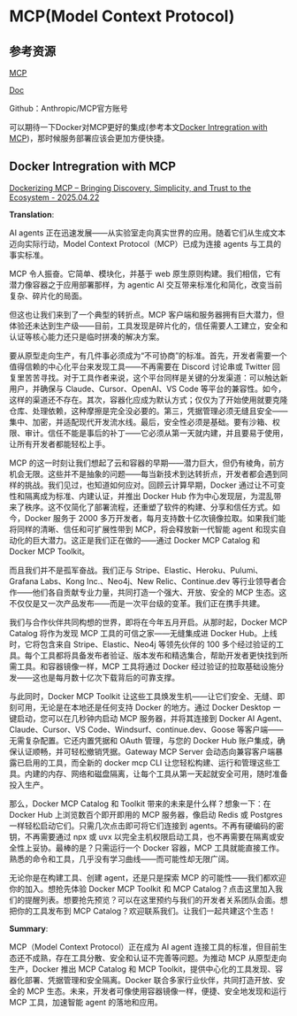# MCP(Model Context Protocol)

## 参考资源

[MCP](https://www.anthropic.com/news/model-context-protocol)

[Doc](https://modelcontextprotocol.io/docs)

Github：Anthropic/MCP官方账号

可以期待一下Docker对MCP更好的集成(参考本文[Docker Intregration with MCP](#docker-intregration-with-mcp))，那时候服务部署应该会更加方便快捷。

## Docker Intregration with MCP

[Dockerizing MCP – Bringing Discovery, Simplicity, and Trust to the Ecosystem - 2025.04.22](https://www.docker.com/blog/introducing-docker-mcp-catalog-and-toolkit/?_gl=1*1g43vzi*_gcl_au*NzQ1ODU4MjY4LjE3NDAzMjI2ODI.*_ga*NzU5MjQ5NTk4LjE3MzczNjgyMDk.*_ga_XJWPQMJYHQ*MTc0NTU3NDk3NS4zNS4wLjE3NDU1NzQ5NzUuNjAuMC4w)

**Translation**:

AI agents 正在迅速发展——从实验室走向真实世界的应用。随着它们从生成文本迈向实际行动，Model Context Protocol（MCP）已成为连接 agents 与工具的事实标准。

MCP 令人振奋。它简单、模块化，并基于 web 原生原则构建。我们相信，它有潜力像容器之于应用部署那样，为 agentic AI 交互带来标准化和简化，改变当前复杂、碎片化的局面。

但这也让我们来到了一个典型的转折点。MCP 客户端和服务器拥有巨大潜力，但体验还未达到生产级——目前，工具发现是碎片化的，信任需要人工建立，安全和认证等核心能力还只是临时拼凑的解决方案。

要从原型走向生产，有几件事必须成为“不可协商”的标准。首先，开发者需要一个值得信赖的中心化平台来发现工具——不再需要在 Discord 讨论串或 Twitter 回复里苦苦寻找。对于工具作者来说，这个平台同样是关键的分发渠道：可以触达新用户，并确保与 Claude、Cursor、OpenAI、VS Code 等平台的兼容性。如今，这样的渠道还不存在。其次，容器化应成为默认方式；仅仅为了开始使用就要克隆仓库、处理依赖，这种摩擦是完全没必要的。第三，凭据管理必须无缝且安全——集中、加密，并适配现代开发流水线。最后，安全性必须是基础。要有沙箱、权限、审计。信任不能是事后的补丁——它必须从第一天就内建，并且要易于使用，让所有开发者都能轻松上手。

MCP 的这一时刻让我们想起了云和容器的早期——潜力巨大，但仍有棱角，前方机会无限。这些并不是抽象的问题——每当新技术到达转折点，开发者都会遇到同样的挑战。我们见过，也知道如何应对。回顾云计算早期，Docker 通过让不可变性和隔离成为标准、内建认证，并推出 Docker Hub 作为中心发现层，为混乱带来了秩序。这不仅简化了部署流程，还重塑了软件的构建、分享和信任方式。如今，Docker 服务于 2000 多万开发者，每月支持数十亿次镜像拉取。如果我们能将同样的清晰、信任和可扩展性带到 MCP，将会释放新一代智能 agent 和现实自动化的巨大潜力。这正是我们正在做的——通过 Docker MCP Catalog 和 Docker MCP Toolkit。

而且我们并不是孤军奋战。我们正与 Stripe、Elastic、Heroku、Pulumi、Grafana Labs、Kong Inc.、Neo4j、New Relic、Continue.dev 等行业领导者合作——他们各自贡献专业力量，共同打造一个强大、开放、安全的 MCP 生态。这不仅仅是又一次产品发布——而是一次平台级的变革。我们正在携手共建。

我们与合作伙伴共同构想的世界，即将在今年五月开启。从那时起，Docker MCP Catalog 将作为发现 MCP 工具的可信之家——无缝集成进 Docker Hub。上线时，它将包含来自 Stripe、Elastic、Neo4j 等领先伙伴的 100 多个经过验证的工具。每个工具都将具备发布者验证、版本发布和精选集合，帮助开发者更快找到所需工具。和容器镜像一样，MCP 工具将通过 Docker 经过验证的拉取基础设施分发——这也是每月数十亿次下载背后的可靠支撑。

与此同时，Docker MCP Toolkit 让这些工具焕发生机——让它们安全、无缝、即刻可用，无论是在本地还是任何支持 Docker 的地方。通过 Docker Desktop 一键启动，您可以在几秒钟内启动 MCP 服务器，并将其连接到 Docker AI Agent、Claude、Cursor、VS Code、Windsurf、continue.dev、Goose 等客户端——无需复杂配置。它还内置凭据和 OAuth 管理，与您的 Docker Hub 账户集成，确保认证顺畅，并可轻松撤销凭据。Gateway MCP Server 会动态向兼容客户端暴露已启用的工具，而全新的 docker mcp CLI 让您轻松构建、运行和管理这些工具。内建的内存、网络和磁盘隔离，让每个工具从第一天起就安全可用，随时准备投入生产。

那么，Docker MCP Catalog 和 Toolkit 带来的未来是什么样？想象一下：在 Docker Hub 上浏览数百个即开即用的 MCP 服务器，像启动 Redis 或 Postgres 一样轻松启动它们。只需几次点击即可将它们连接到 agents。不再有硬编码的密钥，不再需要通过 npx 或 uvx 以完全主机权限启动工具，也不再需要在隔离或安全性上妥协。最棒的是？只需运行一个 Docker 容器，MCP 工具就能直接工作。熟悉的命令和工具，几乎没有学习曲线——而可能性却无限广阔。

无论你是在构建工具、创建 agent，还是只是探索 MCP 的可能性——我们都欢迎你的加入。想抢先体验 Docker MCP Toolkit 和 MCP Catalog？点击这里加入我们的提醒列表。想要抢先预览？可以在这里预约与我们的开发者关系团队会面。想把你的工具发布到 MCP Catalog？欢迎联系我们。让我们一起共建这个生态！

**Summary**: 

MCP（Model Context Protocol）正在成为 AI agent 连接工具的标准，但目前生态还不成熟，存在工具分散、安全和认证不完善等问题。为推动 MCP 从原型走向生产，Docker 推出 MCP Catalog 和 MCP Toolkit，提供中心化的工具发现、容器化部署、凭据管理和安全隔离。Docker 联合多家行业伙伴，共同打造开放、安全的 MCP 生态。未来，开发者可像使用容器镜像一样，便捷、安全地发现和运行 MCP 工具，加速智能 agent 的落地和应用。